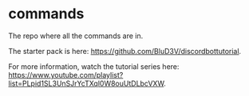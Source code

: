 # commands
The repo where all the commands are in.

The starter pack is here: https://github.com/BluD3V/discordbottutorial.

For more information, watch the tutorial series here: https://www.youtube.com/playlist?list=PLpid1SL3UnSJrYcTXql0W8ouUtDLbcVXW.
